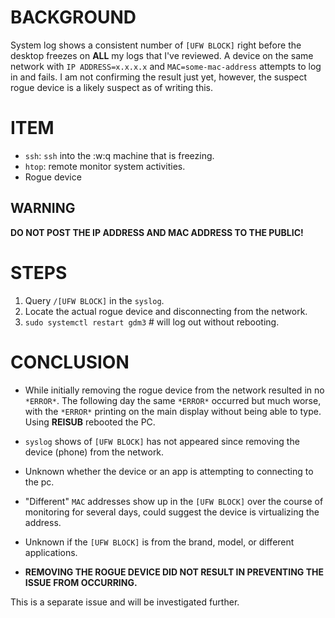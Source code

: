 # BACKGROUND

System log shows a consistent number of `[UFW BLOCK]` right before the desktop freezes on __ALL__ my logs that I've reviewed. A device on the same network with `IP ADDRESS=x.x.x.x` and `MAC=some-mac-address` attempts to log in and fails. I am not confirming the result just yet, however, the suspect rogue device is a likely suspect as of writing this.  

# ITEM
- `ssh`: `ssh` into the :w:q
machine that is freezing.
- `htop`: remote monitor system activities.
- Rogue device 

<!-- ## Scripts -->

## WARNING 
__DO NOT POST THE IP ADDRESS AND MAC ADDRESS TO THE PUBLIC!__

# STEPS

1. Query `/[UFW BLOCK]` in the `syslog`.  
2. Locate the actual rogue device and disconnecting from the network.
3. `sudo systemctl restart gdm3` # will log out without rebooting.

# CONCLUSION

- While initially removing the rogue device from the network resulted in no `*ERROR*`. The following day the same `*ERROR*` occurred but much worse, with the `*ERROR*` printing on the main display without being able to type. Using __REISUB__ rebooted the PC.  

- `syslog` shows of `[UFW BLOCK]` has not appeared since removing the device (phone) from the network. 
- Unknown whether the device or an app is attempting to connecting to the pc. 
- "Different" `MAC` addresses show up in the `[UFW BLOCK]` over the course of monitoring for several days, could suggest the device is virtualizing the address. 
- Unknown if the `[UFW BLOCK]` is from the brand, model, or different applications. 
- __REMOVING THE ROGUE DEVICE DID NOT RESULT IN PREVENTING THE ISSUE FROM OCCURRING.__

This is a separate issue and will be investigated further. 

<!--
drafted: 
21Aug23
-->


